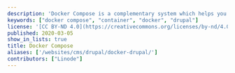 ```yaml
---
description: 'Docker Compose is a complementary system which helps you link together individual Docker containers so they can work together. Docker Compose facilitates the networking between them.'
keywords: ["docker compose", "container", "docker", "drupal"]
license: '[CC BY-ND 4.0](https://creativecommons.org/licenses/by-nd/4.0)'
published: 2020-03-05
show_in_lists: true
title: Docker Compose
aliases: ['/websites/cms/drupal/docker-drupal/']
contributors: ["Linode"]
---
```

